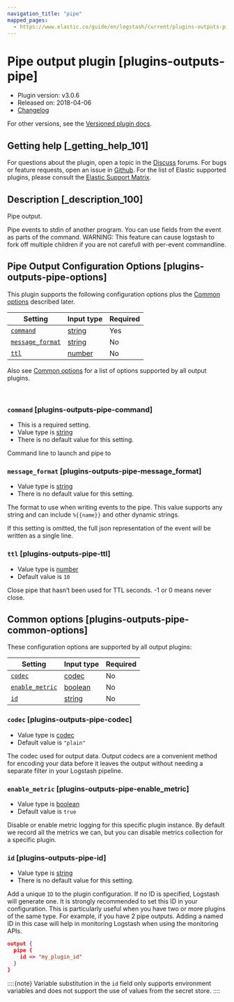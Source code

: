 ```yaml
---
navigation_title: "pipe"
mapped_pages:
  - https://www.elastic.co/guide/en/logstash/current/plugins-outputs-pipe.html
---
```


# Pipe output plugin [plugins-outputs-pipe]


* Plugin version: v3.0.6
* Released on: 2018-04-06
* [Changelog](https://github.com/logstash-plugins/logstash-output-pipe/blob/v3.0.6/CHANGELOG.md)

For other versions, see the [Versioned plugin docs](https://www.elastic.co/guide/en/logstash-versioned-plugins/current/output-pipe-index.md).

## Getting help [_getting_help_101]

For questions about the plugin, open a topic in the [Discuss](http://discuss.elastic.co) forums. For bugs or feature requests, open an issue in [Github](https://github.com/logstash-plugins/logstash-output-pipe). For the list of Elastic supported plugins, please consult the [Elastic Support Matrix](https://www.elastic.co/support/matrix#logstash_plugins).


## Description [_description_100]

Pipe output.

Pipe events to stdin of another program. You can use fields from the event as parts of the command. WARNING: This feature can cause logstash to fork off multiple children if you are not carefull with per-event commandline.


## Pipe Output Configuration Options [plugins-outputs-pipe-options]

This plugin supports the following configuration options plus the [Common options](plugins-outputs-pipe.md#plugins-outputs-pipe-common-options) described later.

| Setting | Input type | Required |
| --- | --- | --- |
| [`command`](plugins-outputs-pipe.md#plugins-outputs-pipe-command) | [string](introduction.md#string) | Yes |
| [`message_format`](plugins-outputs-pipe.md#plugins-outputs-pipe-message_format) | [string](introduction.md#string) | No |
| [`ttl`](plugins-outputs-pipe.md#plugins-outputs-pipe-ttl) | [number](introduction.md#number) | No |

Also see [Common options](plugins-outputs-pipe.md#plugins-outputs-pipe-common-options) for a list of options supported by all output plugins.

 

### `command` [plugins-outputs-pipe-command]

* This is a required setting.
* Value type is [string](introduction.md#string)
* There is no default value for this setting.

Command line to launch and pipe to


### `message_format` [plugins-outputs-pipe-message_format]

* Value type is [string](introduction.md#string)
* There is no default value for this setting.

The format to use when writing events to the pipe. This value supports any string and can include `%{{name}}` and other dynamic strings.

If this setting is omitted, the full json representation of the event will be written as a single line.


### `ttl` [plugins-outputs-pipe-ttl]

* Value type is [number](introduction.md#number)
* Default value is `10`

Close pipe that hasn’t been used for TTL seconds. -1 or 0 means never close.



## Common options [plugins-outputs-pipe-common-options]

These configuration options are supported by all output plugins:

| Setting | Input type | Required |
| --- | --- | --- |
| [`codec`](plugins-outputs-pipe.md#plugins-outputs-pipe-codec) | [codec](https://www.elastic.co/guide/en/logstash/current/configuration-file-structure.html#codec) | No |
| [`enable_metric`](plugins-outputs-pipe.md#plugins-outputs-pipe-enable_metric) | [boolean](https://www.elastic.co/guide/en/logstash/current/configuration-file-structure.html#boolean) | No |
| [`id`](plugins-outputs-pipe.md#plugins-outputs-pipe-id) | [string](https://www.elastic.co/guide/en/logstash/current/configuration-file-structure.html#string) | No |

### `codec` [plugins-outputs-pipe-codec]

* Value type is [codec](https://www.elastic.co/guide/en/logstash/current/configuration-file-structure.html#codec)
* Default value is `"plain"`

The codec used for output data. Output codecs are a convenient method for encoding your data before it leaves the output without needing a separate filter in your Logstash pipeline.


### `enable_metric` [plugins-outputs-pipe-enable_metric]

* Value type is [boolean](https://www.elastic.co/guide/en/logstash/current/configuration-file-structure.html#boolean)
* Default value is `true`

Disable or enable metric logging for this specific plugin instance. By default we record all the metrics we can, but you can disable metrics collection for a specific plugin.


### `id` [plugins-outputs-pipe-id]

* Value type is [string](https://www.elastic.co/guide/en/logstash/current/configuration-file-structure.html#string)
* There is no default value for this setting.

Add a unique `ID` to the plugin configuration. If no ID is specified, Logstash will generate one. It is strongly recommended to set this ID in your configuration. This is particularly useful when you have two or more plugins of the same type. For example, if you have 2 pipe outputs. Adding a named ID in this case will help in monitoring Logstash when using the monitoring APIs.

```json
output {
  pipe {
    id => "my_plugin_id"
  }
}
```

::::{note} 
Variable substitution in the `id` field only supports environment variables and does not support the use of values from the secret store.
::::




